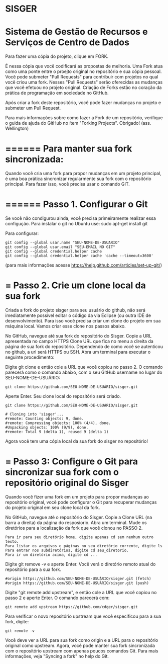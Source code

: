 SISGER
======
Sistema de Gestão de Recursos e Serviços de Centro de Dados
======
Para fazer uma cópia do projeto, clique em FORK.

É nessa cópia que você codificará as propostas de melhoria. Uma Fork atua como uma ponte entre o proejto original no repositório e sua cópia pessoal. Você pode submeter "Pull Requests" para contribuir com projetos no qual você criou uma fork. Nesses "Pull Requests" serão oferecidas as mudanças que você efetuou no projeto original. Criação de Forks estão no coração da prática de programação em sociedade no GitHub.

Após criar a fork deste repositório, você pode fazer mudanças no projeto e submeter um Pull Request.

Para mais informações sobre como fazer a Fork de um repositório, verifique o guida de ajuda do GitHub no ítem "Forking Projects".  Obrigado! (ass. Wellington)


======
Para manter sua fork sincronizada:
======

Quando você cria uma fork para propor mudanças em um projeto principal, é uma boa prática sincronizar regularmente sua fork com o repositório principal. Para fazer isso, você precisa usar o comando GIT. 


======
Passo 1. Configurar o Git
======


  Se você não condigurou ainda, você precisa primeiramente realizar essa configução. 
  Para instalar o git no Ubuntu use:
    sudo apt-get install git
  
  Para configurar:
  
  
    git config --global usar.name "SEU-NOME-DE-USUARIO"
    git config --global usar.email "SEU-EMAIL NO GIT"
    git config --global credential.helper cache
    git config --global credential.helper cache 'cache --timeout=3600'
  (para mais informações acesse https://help.github.com/articles/set-up-git/)


=
Passo 2. Crie um clone local da sua fork
=

  Criada a fork do projeto sisger para seu usuário do github, não será imediatamente possível editar o código da via Eclipse (ou outra IDE de desenvolvimento). Para isso você precisa criar um clone do projeto em sua máquina local. Vamos criar esse clone nos passos abaixo. 
  
  No GitHub, navegue até sua fork do repositório do Sisger. 
  Copie a URL apresentada no campo HTTPS Clone URL  que fica no menu a direita da página de sua fork do repositório.       Dependendo de como você se autenticou no github, a url será HTTPS ou SSH. Abra um terminal para executar o seguinte      procedimento: 

  Digite git clone e então cole a URL que você copiou no passo 2. O comando parecerá como o comando abaixo, com o seu      GitHub username no lugar do SEU-NOME-DE-USUÁRIO:

    git clone https://github.com/SEU-NOME-DE-USUÁRIO/sisger.git
  
  Aperte Enter. Seu clone local do repositório será criado. 

    git clone https://github.com/SEU-NOME-DE-USUÁRIO/sisger.git
  
    # Cloning into 'sisger'...
    #remote: Counting objects: 9, done.
    #remote: Compressing objects: 100% (4/4), done.
    #Unpacking objects: 100% (9/9), done.
    #remote: Total 9 (delta 1), reused 9 (delta 1)

Agora você tem uma cópia local da sua fork do sisger no repositório!

=
Passo 3: Configure o Git para sincronizar sua fork com o repositório original do Sisger
=

  Quando você fizer uma fork em um projeto para propor mudanças ao repositório original, você pode configurar o Git para   recuperar mudanças do projeto original em seu clone local da fork. 

  No GitHub, navegue até o repositório do Sisger.
  Copie a Clone URL (na barra a direita) da página do resposiorio.
  Abra um terminal.
  Mude os diretórios para a localização da fork que você clonou no PASSO 2.
    
    Para ir para seu diretório home, digite apenas cd sem nenhum outro texto.
    Para listar os arquivos e páginas no seu diretório corrente, digite ls
    Para entrar nos subdiretórios, digite cd seu_diretorio.
    Para ir um diretório acima, digite cd ...
        
  Digite git remove -v e aperte Enter. Você verá o diretório remoto atual do repositório para a sua fork.
    
    #origin	https://github.com/SEU-NOME-DE-USUÁRIO/sisger.git (fetch)
    #origin	https://github.com/SEU-NOME-DE-USUÁRIO/sisger.git (push)

  Digite "git remote add upstream", e então cole a URL que você copiou no passo 2 e aperte Enter. 
  O comando parecerá com:

    git remote add upstream https://github.com/cdger/sisger.git

  Para verificar o novo repositório upstream que você especificou para a sua fork, digite:
  
    git remote -v 
    
  Você deve ver a URL para sua fork como origin e a URL para o repositório original como upstream. Agora, você pode manter sua fork sincronizada com o repositório upstream com apenas poucos comandos Git. Para mais informações, veja "Syncing a fork" no help do Git. 
  

